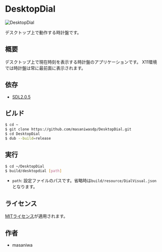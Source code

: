 DesktopDial
===

![DesktopDial](https://masaniwasdp.github.io/DesktopDial/Screenshot.png)

デスクトップ上で動作する時計盤です。

## 概要
デスクトップ上で現在時刻を表示する時計盤のアプリケーションです。
X11環境では時計盤は常に最前面に表示されます。

## 依存
+ [SDL2.0.5](https://www.libsdl.org)

## ビルド

``` bash
$ cd ~
$ git clone https://github.com/masaniwasdp/DesktopDial.git
$ cd DesktopDial
$ dub --build=release
```

## 実行

``` bash
$ cd ~/DesktopDial
$ build/desktopdial [path]
```

+ `path`: 設定ファイルのパスです。省略時は`build/resource/DialVisual.json`となります。

## ライセンス
[MITライセンス](https://github.com/masaniwasdp/DesktopDial/blob/master/Licence.txt)が適用されます。

## 作者
+ masaniwa

